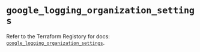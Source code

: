 # `google_logging_organization_settings`

Refer to the Terraform Registory for docs: [`google_logging_organization_settings`](https://registry.terraform.io/providers/hashicorp/google/5.29.0/docs/resources/logging_organization_settings).
